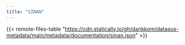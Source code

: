 ```yaml
---
title: "SINAN"
---
```


{{< remote-files-table "https://cdn.statically.io/gh/dankkom/datasus-metadata/main/metadata/documentation/sinan.json" >}}
